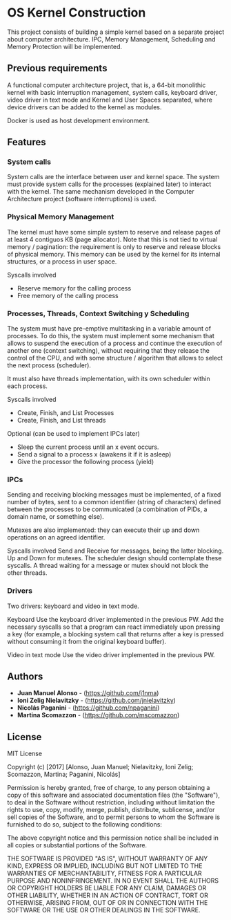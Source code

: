 # OS Kernel Construction

This project consists of building a simple kernel based on a separate project about computer architecture. IPC, Memory Management, Scheduling and Memory Protection will be implemented.

## Previous requirements

A functional computer architecture project, that is, a 64-bit monolithic kernel with basic interruption management, system calls, keyboard driver, video driver in text mode and Kernel and User Spaces separated, where device drivers can be added to the kernel as modules.

Docker is used as host development environment.

## Features

### System calls

System calls are the interface between user and kernel space. The system must provide system calls for the processes (explained later) to interact with the kernel. The same mechanism developed in the Computer Architecture project (software interruptions) is used.

### Physical Memory Management

The kernel must have some simple system to reserve and release pages of at least 4 contiguos KB (page allocator). Note that this is not tied to virtual memory / pagination: the requirement is only to reserve and release blocks of physical memory. This memory can be used by the kernel for its internal structures, or a process in user space.

Syscalls involved
- Reserve memory for the calling process
- Free memory of the calling process

### Processes, Threads, Context Switching y Scheduling

The system must have pre-emptive multitasking in a variable amount of processes. To do this, the system must implement some mechanism that allows to suspend the execution of a process and continue the execution of another one (context switching), without requiring that they release the control of the CPU, and with some structure / algorithm that allows to select the next process (scheduler).

It must also have threads implementation, with its own scheduler within each process.

Syscalls involved
- Create, Finish, and List Processes
- Create, Finish, and List threads

Optional (can be used to implement IPCs later)
- Sleep the current process until an x event occurs.
- Send a signal to a process x (awakens it if it is asleep)
- Give the processor the following process (yield)

### IPCs

Sending and receiving blocking messages must be implemented, of a fixed number of bytes, sent to a common identifier (string of characters) defined between the processes to be communicated (a combination of PIDs, a domain name, or something else).

Mutexes are also implemented: they can execute their up and down operations on an agreed identifier.

Syscalls involved
Send and Receive for messages, being the latter blocking. Up and Down for mutexes. The scheduler design should contemplate these syscalls. A thread waiting for a message or mutex should not block the other threads.

### Drivers

Two drivers: keyboard and video in text mode.

Keyboard
Use the keyboard driver implemented in the previous PW. Add the necessary syscalls so that a program can react immediately upon pressing a key (for example, a blocking system call that returns after a key is pressed without consuming it from the original keyboard buffer).

Video in text mode
Use the video driver implemented in the previous PW.


## Authors

* **Juan Manuel Alonso** - (https://github.com/j1nma)
* **Ioni Zelig Nielavitzky** - (https://github.com/jnielavitzky)
* **Nicolás Paganini** - (https://github.com/npaganini)
* **Martina Scomazzon** - (https://github.com/mscomazzon)

## License

MIT License

Copyright (c) [2017] [Alonso, Juan Manuel; Nielavitzky, Ioni Zelig; Scomazzon, Martina; Paganini, Nicolás]

Permission is hereby granted, free of charge, to any person obtaining a copy
of this software and associated documentation files (the "Software"), to deal
in the Software without restriction, including without limitation the rights
to use, copy, modify, merge, publish, distribute, sublicense, and/or sell
copies of the Software, and to permit persons to whom the Software is
furnished to do so, subject to the following conditions:

The above copyright notice and this permission notice shall be included in all
copies or substantial portions of the Software.

THE SOFTWARE IS PROVIDED "AS IS", WITHOUT WARRANTY OF ANY KIND, EXPRESS OR
IMPLIED, INCLUDING BUT NOT LIMITED TO THE WARRANTIES OF MERCHANTABILITY,
FITNESS FOR A PARTICULAR PURPOSE AND NONINFRINGEMENT. IN NO EVENT SHALL THE
AUTHORS OR COPYRIGHT HOLDERS BE LIABLE FOR ANY CLAIM, DAMAGES OR OTHER
LIABILITY, WHETHER IN AN ACTION OF CONTRACT, TORT OR OTHERWISE, ARISING FROM,
OUT OF OR IN CONNECTION WITH THE SOFTWARE OR THE USE OR OTHER DEALINGS IN THE
SOFTWARE.
